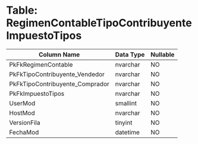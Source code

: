 # Table: RegimenContableTipoContribuyenteImpuestoTipos

| Column Name | Data Type | Nullable |
|-------------|-----------|----------|
| PkFkRegimenContable | nvarchar | NO |
| PkFkTipoContribuyente_Vendedor | nvarchar | NO |
| PkFkTipoContribuyente_Comprador | nvarchar | NO |
| PkFkImpuestoTipos | nvarchar | NO |
| UserMod | smallint | NO |
| HostMod | nvarchar | NO |
| VersionFila | tinyint | NO |
| FechaMod | datetime | NO |
